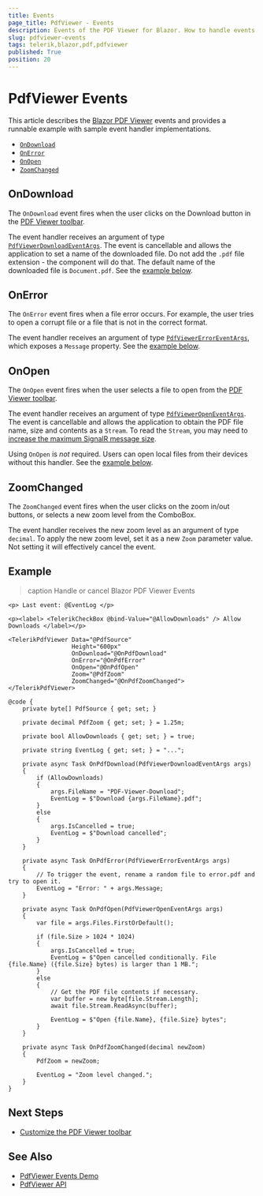 ```yaml
---
title: Events
page_title: PdfViewer - Events
description: Events of the PDF Viewer for Blazor. How to handle events when users download, open or zoom PDF documents.
slug: pdfviewer-events
tags: telerik,blazor,pdf,pdfviewer
published: True
position: 20
---
```


# PdfViewer Events

This article describes the [Blazor PDF Viewer](https://demos.telerik.com/blazor-ui/pdfviewer/overview) events and provides a runnable example with sample event handler implementations.

* [`OnDownload`](#ondownload)
* [`OnError`](#onerror)
* [`OnOpen`](#onopen)
* [`ZoomChanged`](#zoomchanged)


## OnDownload

The `OnDownload` event fires when the user clicks on the Download button in the [PDF Viewer toolbar](slug:pdfviewer-toolbar).

The event handler receives an argument of type [`PdfViewerDownloadEventArgs`](slug:Telerik.Blazor.Components.PdfViewerDownloadEventArgs). The event is cancellable and allows the application to set a name of the downloaded file. Do not add the `.pdf` file extension - the component will do that. The default name of the downloaded file is `Document.pdf`. See the [example below](#example).


## OnError

The `OnError` event fires when a file error occurs. For example, the user tries to open a corrupt file or a file that is not in the correct format.

The event handler receives an argument of type [`PdfViewerErrorEventArgs`](slug:Telerik.Blazor.Components.PdfViewerErrorEventArgs), which exposes a `Message` property. See the [example below](#example).


## OnOpen

The `OnOpen` event fires when the user selects a file to open from the [PDF Viewer toolbar](slug:pdfviewer-toolbar).

The event handler receives an argument of type [`PdfViewerOpenEventArgs`](slug:Telerik.Blazor.Components.PdfViewerOpenEventArgs). The event is cancellable and allows the application to obtain the PDF file name, size and contents as a `Stream`. To read the `Stream`, you may need to [increase the maximum SignalR message size](slug:pdfviewer-overview#large-file-support).

Using `OnOpen` is *not* required. Users can open local files from their devices without this handler. See the [example below](#example).


## ZoomChanged

The `ZoomChanged` event fires when the user clicks on the zoom in/out buttons, or selects a new zoom level from the ComboBox.

The event handler receives the new zoom level as an argument of type `decimal`. To apply the new zoom level, set it as a new `Zoom` parameter value. Not setting it will effectively cancel the event.


## Example

>caption Handle or cancel Blazor PDF Viewer Events

````RAZOR
<p> Last event: @EventLog </p>

<p><label> <TelerikCheckBox @bind-Value="@AllowDownloads" /> Allow Downloads </label></p>

<TelerikPdfViewer Data="@PdfSource"
                  Height="600px"
                  OnDownload="@OnPdfDownload"
                  OnError="@OnPdfError"
                  OnOpen="@OnPdfOpen"
                  Zoom="@PdfZoom"
                  ZoomChanged="@OnPdfZoomChanged">
</TelerikPdfViewer>

@code {
    private byte[] PdfSource { get; set; }

    private decimal PdfZoom { get; set; } = 1.25m;

    private bool AllowDownloads { get; set; } = true;

    private string EventLog { get; set; } = "...";

    private async Task OnPdfDownload(PdfViewerDownloadEventArgs args)
    {
        if (AllowDownloads)
        {
            args.FileName = "PDF-Viewer-Download";
            EventLog = $"Download {args.FileName}.pdf";
        }
        else
        {
            args.IsCancelled = true;
            EventLog = $"Download cancelled";
        }
    }

    private async Task OnPdfError(PdfViewerErrorEventArgs args)
    {
        // To trigger the event, rename a random file to error.pdf and try to open it.
        EventLog = "Error: " + args.Message;
    }

    private async Task OnPdfOpen(PdfViewerOpenEventArgs args)
    {
        var file = args.Files.FirstOrDefault();

        if (file.Size > 1024 * 1024)
        {
            args.IsCancelled = true;
            EventLog = $"Open cancelled conditionally. File {file.Name} ({file.Size} bytes) is larger than 1 MB.";
        }
        else
        {
            // Get the PDF file contents if necessary.
            var buffer = new byte[file.Stream.Length];
            await file.Stream.ReadAsync(buffer);

            EventLog = $"Open {file.Name}, {file.Size} bytes";
        }
    }

    private async Task OnPdfZoomChanged(decimal newZoom)
    {
        PdfZoom = newZoom;

        EventLog = "Zoom level changed.";
    }
}
````


## Next Steps

* [Customize the PDF Viewer toolbar](slug:pdfviewer-toolbar)


## See Also

* [PdfViewer Events Demo](https://demos.telerik.com/blazor-ui/pdfviewer/events)
* [PdfViewer API](slug:Telerik.Blazor.Components.TelerikPdfViewer)
